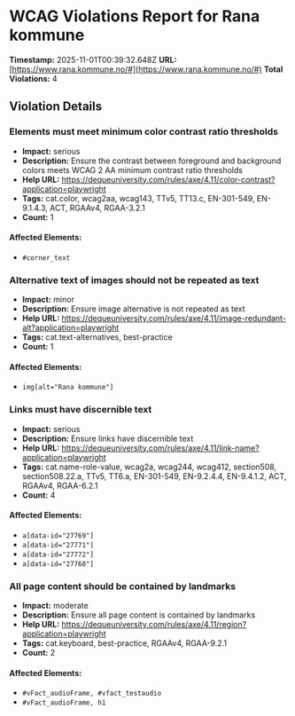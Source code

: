 # WCAG Violations Report for Rana kommune

**Timestamp:** 2025-11-01T00:39:32.648Z
**URL:** [https://www.rana.kommune.no/#](https://www.rana.kommune.no/#)
**Total Violations:** 4

## Violation Details

### Elements must meet minimum color contrast ratio thresholds

- **Impact:** serious
- **Description:** Ensure the contrast between foreground and background colors meets WCAG 2 AA minimum contrast ratio thresholds
- **Help URL:** https://dequeuniversity.com/rules/axe/4.11/color-contrast?application=playwright
- **Tags:** cat.color, wcag2aa, wcag143, TTv5, TT13.c, EN-301-549, EN-9.1.4.3, ACT, RGAAv4, RGAA-3.2.1
- **Count:** 1

#### Affected Elements:

- `#corner_text`

### Alternative text of images should not be repeated as text

- **Impact:** minor
- **Description:** Ensure image alternative is not repeated as text
- **Help URL:** https://dequeuniversity.com/rules/axe/4.11/image-redundant-alt?application=playwright
- **Tags:** cat.text-alternatives, best-practice
- **Count:** 1

#### Affected Elements:

- `img[alt="Rana kommune"]`

### Links must have discernible text

- **Impact:** serious
- **Description:** Ensure links have discernible text
- **Help URL:** https://dequeuniversity.com/rules/axe/4.11/link-name?application=playwright
- **Tags:** cat.name-role-value, wcag2a, wcag244, wcag412, section508, section508.22.a, TTv5, TT6.a, EN-301-549, EN-9.2.4.4, EN-9.4.1.2, ACT, RGAAv4, RGAA-6.2.1
- **Count:** 4

#### Affected Elements:

- `a[data-id="27769"]`
- `a[data-id="27771"]`
- `a[data-id="27772"]`
- `a[data-id="27768"]`

### All page content should be contained by landmarks

- **Impact:** moderate
- **Description:** Ensure all page content is contained by landmarks
- **Help URL:** https://dequeuniversity.com/rules/axe/4.11/region?application=playwright
- **Tags:** cat.keyboard, best-practice, RGAAv4, RGAA-9.2.1
- **Count:** 2

#### Affected Elements:

- `#vFact_audioFrame, #vfact_testaudio`
- `#vFact_audioFrame, h1`
